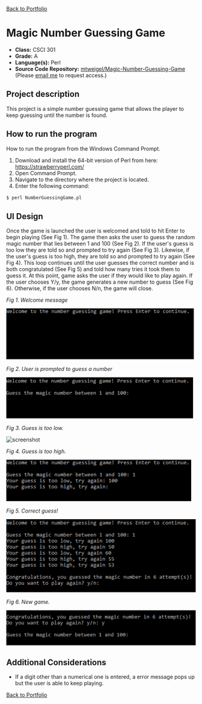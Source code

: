 [Back to Portfolio](../)

Magic Number Guessing Game
==========================

-   **Class:** CSCI 301
-   **Grade:** A
-   **Language(s):** Perl
-   **Source Code Repository:** [mtweigel/Magic-Number-Guessing-Game](https://github.com/mtweigel/Magic-Number-Guessing-Game)  
    (Please [email me](mailto:mtweigel@csustudent.net?subject=GitHub%20Access) to request access.)

## Project description

This project is a simple number guessing game that allows the player to keep guessing until the number is found.

## How to run the program

How to run the program from the Windows Command Prompt. 

1. Download and install the 64-bit version of Perl from here: https://strawberryperl.com/
2. Open Command Prompt.
3. Navigate to the directory where the project is located.
4. Enter the following command:

```bash
$ perl NumberGuessingGame.pl
```

## UI Design

Once the game is launched the user is welcomed and told to hit Enter to begin playing (See Fig 1). The game then asks the user to guess the random magic number that lies between 1 and 100 (See Fig 2). If the user's guess is too low they are told so and prompted to try again (See Fig 3). Likewise, if the user's guess is too high, they are told so and prompted to try again (See Fig 4). This loop continues until the user guesses the correct number and is both congratulated (See Fig 5) and told how many tries it took them to guess it. At this point, game asks the user if they would like to play again. If the user chooses Y/y, the game generates a new number to guess (See Fig 6). Otherwise, if the user chooses N/n, the game will close.

*Fig 1. Welcome message*

![screenshot](/images/numberguessing/welcome.PNG)

*Fig 2. User is prompted to guess a number*

![screenshot](/images/numberguessing/guess.PNG)

*Fig 3. Guess is too low.*

![screenshot](/images/sudoku/numberguessing/toolow.PNG)

*Fig 4. Guess is too high.*

![screenshot](/images/numberguessing/toohigh.PNG)

*Fig 5. Correct guess!*

![screenshot](/images/numberguessing/winner.PNG)

*Fig 6. New game.*

![screenshot](/images/numberguessing/playagain.PNG)

## Additional Considerations

- If a digit other than a numerical one is entered, a error message pops up but the user is able to keep playing.

[Back to Portfolio](../)

